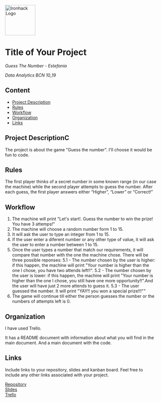 <img src="https://bit.ly/2VnXWr2" alt="Ironhack Logo" width="100"/>

# Title of Your Project
*Guess The Number - Estefania*

*Data Analytics BCN 10_19*

## Content
- [Project Description](#project-description)
- [Rules](#rules)
- [Workflow](#workflow)
- [Organization](#organization)
- [Links](#links)

## Project DescriptionC
The project is about the game  "Guess the number". I'll choose it would be fun to code.
## Rules
The first player thinks of a secret number in some known range (in our case the machine) while the second player attempts to guess the number. After each guess, the first player answers either “Higher”, “Lower” or “Correct!”

## Workflow
1. The machine will print "Let's start!. Guess the number to win the prize! You have 3 attemps!"
2. The machine will choose a random number form 1 to 15.
3. It will ask the user to type an integer from 1 to 15.
4. If the user enter a diferent number or any other type of value, it will ask the user to enter a number between 1 to 15.
5. Once the user types a number that match our requirements, it will compare that number with the one the machine chose. There will be three possible reponses:
    5.1 - The number chosen by the user is higher: if this happen, the machine will print "Your number is higher than the one I chose, you have two attends left!!". 
    5.2 - The number chosen by the user is lower: if this happen, the machine will print "Your number is higher than the one I chose, you still have one more opportunity!!".And the user will have just 2 more attends to guess it.
    5.3 - The user guessed the number. It will print "YAY!! you won a special prize!!!""
6. The game will continue till either the person guesses the number or the numbers of attempts left is 0.


## Organization
I have used Trello.

It has a README document with information about what you will find in the main document. And a main document with the code. 

## Links
Include links to your repository, slides and kanban board. Feel free to include any other links associated with your project.

[Repository](https://github.com/estefaniaespinar/Project-Week-1-Build-Your-Own-Game.git)  
[Slides](https://docs.google.com/presentation/d/1H5d3PxJDN_Kcr9a4u9V3TwiQf13rdRTwONdjsGeGqcA/edit?usp=sharing)  
[Trello](https://trello.com/b/73gFrf6w)  
